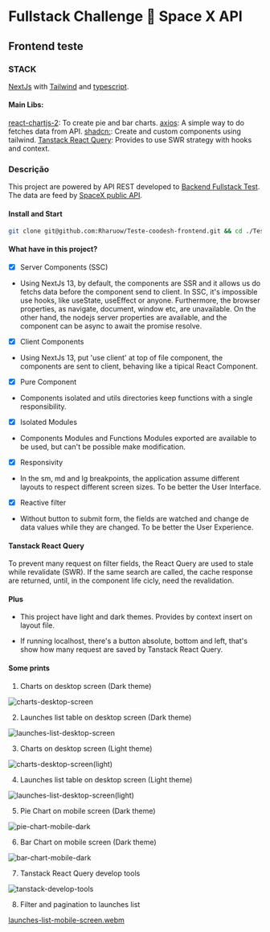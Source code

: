 # Fullstack Challenge 🏅 Space X API

## Frontend teste

### STACK

<a href="https://nextjs.org/">NextJs<a> with <a href="https://tailwindcss.com/">Tailwind</a> and <a href="https://www.typescriptlang.org/">typescript</a>.

#### Main Libs:

  <a href="https://react-chartjs-2.js.org">react-chartjs-2</a>: To create pie and bar charts.
  <a href="https://axios-http.com/">axios</a>: A simple way to do fetches data from API.
  <a href="https://ui.shadcn.com/">shadcn:</a>: Create and custom components using tailwind.
  <a href="https://tanstack.com/query/latest">Tanstack React Query</a>: Provides to use SWR strategy with hooks and context.

### Descrição

This project are powered by API REST developed to <a href="https://github.com/Rharuow/Teste-coodesh-backend" target="_blank">Backend Fullstack Test</a>. The data are feed by <a href="https://github.com/r-spacex/SpaceX-API">SpaceX public API</a>.

#### Install and Start

```bash
git clone git@github.com:Rharuow/Teste-coodesh-frontend.git && cd ./Teste-coodesh-frontend && npm i && npm run dev
```

#### What have in this project?

- [x] Server Components (SSC)

- Using NextJs 13, by default, the components are SSR and it allows us do fetchs data before the component send to client. In SSC, it's impossible use hooks, like useState, useEffect or anyone. Furthermore, the browser properties, as navigate, document, window etc, are unavailable. On the other hand, the nodejs server properties are available, and the component can be async to await the promise resolve.

- [x] Client Components

- Using NextJs 13, put 'use client' at top of file component, the components are sent to client, behaving like a tipical React Component.

- [x] Pure Component

- Components isolated and utils directories keep functions with a single responsibility.

- [x] Isolated Modules

- Components Modules and Functions Modules exported are available to be used, but can't be possible make modification.

- [x] Responsivity

- In the sm, md and lg breakpoints, the application assume different layouts to respect different screen sizes. To be better the User Interface.

- [x] Reactive filter

- Without button to submit form, the fields are watched and change de data values while they are changed. To be better the User Experience.

#### Tanstack React Query

<p>To prevent many request on filter fields, the React Query are used to stale while revalidate (SWR). If the same search are called, the cache response are returned, until, in the component life cicly, need the revalidation.</p>

#### Plus

- This project have light and dark themes. Provides by context insert on layout file.

- If running localhost, there's a button absolute, bottom and left, that's show how many request are saved by Tanstack React Query.

#### Some prints

1. Charts on desktop screen (Dark theme)

![charts-desktop-screen](https://github.com/Rharuow/Teste-coodesh-frontend/assets/19626398/1c07e8ad-78dc-4c43-a5ac-27ca8b32c997)

2. Launches list table on desktop screen (Dark theme)

![launches-list-desktop-screen](https://github.com/Rharuow/Teste-coodesh-frontend/assets/19626398/349dd2f0-956e-4d11-b84c-61f70052a9d1)

3. Charts on desktop screen (Light theme)

![charts-desktop-screen(light)](https://github.com/Rharuow/Teste-coodesh-frontend/assets/19626398/d931604d-811f-46dd-b2c1-90e64e0eeca2)

4. Launches list table on desktop screen (Light theme)

![launches-list-desktop-screen(light)](https://github.com/Rharuow/Teste-coodesh-frontend/assets/19626398/d483132b-7609-4817-b540-ad3f1881ace3)

5. Pie Chart on mobile screen (Dark theme)

![pie-chart-mobile-dark](https://github.com/Rharuow/Teste-coodesh-frontend/assets/19626398/b6aea5c5-463f-4526-ac8f-4f4966c02b08)

6. Bar Chart on mobile screen (Dark theme)

![bar-chart-mobile-dark](https://github.com/Rharuow/Teste-coodesh-frontend/assets/19626398/67600d25-6ddf-44a6-a021-794aaceb3f37)

7. Tanstack React Query develop tools

![tanstack-develop-tools](https://github.com/Rharuow/Teste-coodesh-frontend/assets/19626398/d8fc340a-b371-45c4-849d-3c086b4916ec)

8. Filter and pagination to launches list

[launches-list-mobile-screen.webm](https://github.com/Rharuow/Teste-coodesh-frontend/assets/19626398/84bf392e-d9ff-4600-881a-fc621c27e44f)

